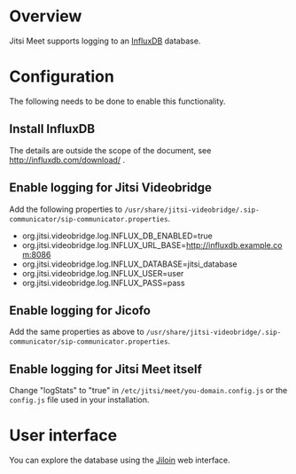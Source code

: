 # Overview
Jitsi Meet supports logging to an [InfluxDB](http://influxdb.com/) database.

# Configuration
The following needs to be done to enable this functionality.

## Install InfluxDB
The details are outside the scope of the document, see http://influxdb.com/download/ .

## Enable logging for Jitsi Videobridge
Add the following properties to <code>/usr/share/jitsi-videobridge/.sip-communicator/sip-communicator.properties</code>.

- org.jitsi.videobridge.log.INFLUX_DB_ENABLED=true
- org.jitsi.videobridge.log.INFLUX_URL_BASE=http://influxdb.example.com:8086
- org.jitsi.videobridge.log.INFLUX_DATABASE=jitsi_database
- org.jitsi.videobridge.log.INFLUX_USER=user
- org.jitsi.videobridge.log.INFLUX_PASS=pass

## Enable logging for Jicofo
Add the same properties as above to <code>/usr/share/jitsi-videobridge/.sip-communicator/sip-communicator.properties</code>.

## Enable logging for Jitsi Meet itself
Change "logStats" to "true" in <code>/etc/jitsi/meet/you-domain.config.js</code> or the <code>config.js</code> file used in your installation.

# User interface
You can explore the database using the [Jiloin](https://github.com/jitsi/jiloin) web interface.
